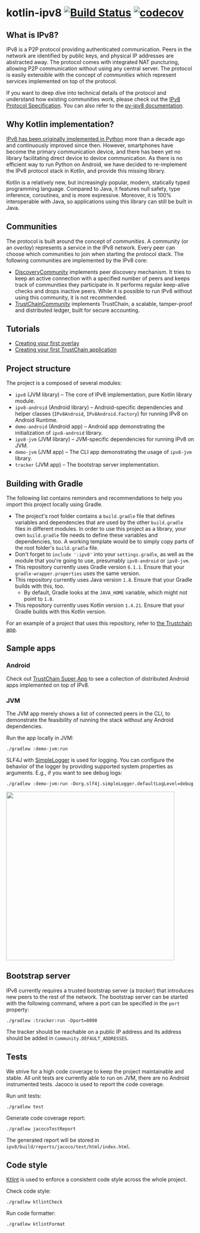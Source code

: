 # kotlin-ipv8 [![Build Status](https://github.com/Tribler/kotlin-ipv8/workflows/build/badge.svg)](https://github.com/MattSkala/kotlin-ipv8/actions) [![codecov](https://codecov.io/gh/Tribler/kotlin-ipv8/branch/master/graph/badge.svg)](https://codecov.io/gh/Tribler/kotlin-ipv8)

## What is IPv8?

IPv8 is a P2P protocol providing authenticated communication. Peers in the network are identified by public keys, and physical IP addresses are abstracted away. The protocol comes with integrated NAT puncturing, allowing P2P communication without using any central server. The protocol is easily extensible with the concept of *communities* which represent services implemented on top of the protocol.

If you want to deep dive into technical details of the protocol and understand how existing communities work, please check out the [IPv8 Protocol Specification](doc/INDEX.md). You can also refer to the [py-ipv8 documentation](https://py-ipv8.readthedocs.io/en/latest/).

## Why Kotlin implementation?

[IPv8 has been originally implemented in Python](https://github.com/Tribler/py-ipv8) more than a decade ago and continuously improved since then. However, smartphones have become the primary communication device, and there has been yet no library facilitating direct device to device communication. As there is no efficient way to run Python on Android, we have decided to re-implement the IPv8 protocol stack in Kotlin, and provide this missing library.

Kotlin is a relatively new, but increasingly popular, modern, statically typed programming language. Compared to Java, it features null safety, type inference, coroutines, and is more expressive. Moreover, it is 100% interoperable with Java, so applications using this library can still be built in Java.

## Communities

The protocol is built around the concept of *communities*. A community (or an *overlay*) represents a service in the IPv8 network. Every peer can choose which communities to join when starting the protocol stack. The following communities are implemented by the IPv8 core:

- [DiscoveryCommunity](doc/DiscoveryCommunity.md) implements peer discovery mechanism. It tries to keep an active connection with a specified number of peers and keeps track of communities they participate in. It performs regular keep-alive checks and drops inactive peers. While it is possible to run IPv8 without using this community, it is not recommended.
- [TrustChainCommunity](doc/TrustChainCommunity.md) implements TrustChain, a scalable, tamper-proof and distributed ledger, built for secure accounting.

## Tutorials

- [Creating your first overlay](doc/OverlayTutorial.md)
- [Creating your first TrustChain application](doc/TrustChainTutorial.md)

## Project structure

The project is a composed of several modules:

- `ipv8` (JVM library) – The core of IPv8 implementation, pure Kotlin library module.
- `ipv8-android` (Android library) – Android-specific dependencies and helper classes (`IPv8Android`, `IPv8Android.Factory`) for running IPv8 on Android Runtime.
- `demo-android` (Android app) – Android app demonstrating the initialization of `ipv8-android` library.
- `ipv8-jvm` (JVM library) – JVM-specific dependencies for running IPv8 on JVM.
- `demo-jvm` (JVM app) – The CLI app demonstrating the usage of `ipv8-jvm` library.
- `tracker` (JVM app) – The bootstrap server implementation.

## Building with Gradle

The following list contains reminders and recommendations to help you import this project locally using Gradle.

- The project's root folder contains a `build.gradle` file that defines variables and dependencies that are used by
the other `build.gradle` files in different modules. In order to use this project as a library, your own `build.gradle`
file needs to define these variables and dependencies, too. A working template would be to simply copy parts of the root
folder's `build.gradle` file.
- Don't forget to `include ':ipv8'` into your `settings.gradle`,
as well as the module that you're going to use, presumably `ipv8-android` or `ipv8-jvm`.
- This repository currently uses Gradle version `6.1.1`. Ensure that your `gradle-wrapper.properties` uses the same version.
- This repository currently uses Java version `1.8`. Ensure that your Gradle builds with this, too.
  - By default, Gradle looks at the `JAVA_HOME` variable, which might not point to `1.8`.
- This repository currently uses Kotlin version `1.4.21`. Ensure that your Gradle builds with this Kotlin version.

For an example of a project that uses this repository, refer to
[the Trustchain app](https://github.com/Tribler/trustchain-superapp/).

## Sample apps

### Android

Check out [TrustChain Super App](https://github.com/Tribler/trustchain-superapp) to see a collection of distributed Android apps implemented on top of IPv8.

### JVM

The JVM app merely shows a list of connected peers in the CLI, to demonstrate the feasibility of running the stack without any Android dependencies.

Run the app locally in JVM:
```
./gradlew :demo-jvm:run
```

SLF4J with [SimpleLogger](http://www.slf4j.org/api/org/slf4j/impl/SimpleLogger.html) is used for logging. You can configure the behavior of the logger by providing supported system properties as arguments. E.g., if you want to see debug logs:
```
./gradlew :demo-jvm:run -Dorg.slf4j.simpleLogger.defaultLogLevel=debug
```

<img src="https://raw.githubusercontent.com/Tribler/kotlin-ipv8/master/doc/demo-jvm.png" width="450">

## Bootstrap server

IPv8 currently requires a trusted bootstrap server (a *tracker*) that introduces new peers to the rest of the network. The bootstrap server can be started with the following command, where a port can be specified in the `port` property:

```
./gradlew :tracker:run -Dport=8090
```

The tracker should be reachable on a public IP address and its address should be added in `Community.DEFAULT_ADDRESSES`.

## Tests

We strive for a high code coverage to keep the project maintainable and stable. All unit tests are currently able to run on JVM, there are no Android instrumented tests. Jacoco is used to report the  code coverage.

Run unit tests:
```
./gradlew test
```

Generate code coverage report:
```
./gradlew jacocoTestReport
```

The generated report will be stored in `ipv8/build/reports/jacoco/test/html/index.html`.

## Code style

[Ktlint](https://ktlint.github.io/) is used to enforce a consistent code style across the whole project.

Check code style:
```
./gradlew ktlintCheck
```

Run code formatter:
```
./gradlew ktlintFormat
```

